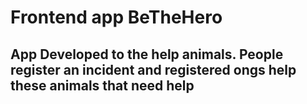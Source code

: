 # Frontend app BeTheHero

## App Developed to the help animals. People register an incident and registered ongs help these animals that need help

